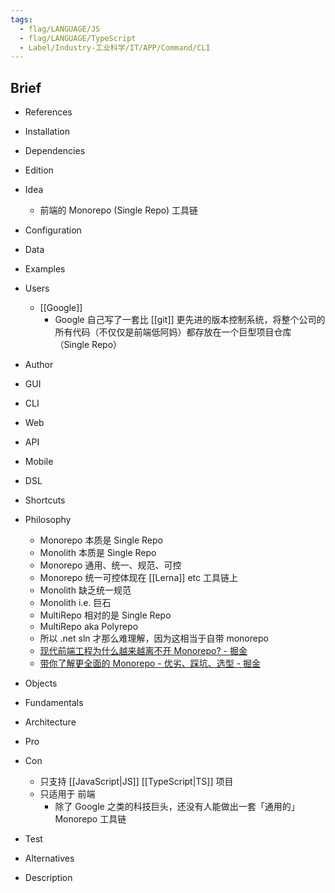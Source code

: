 ```yaml
---
tags:
  - flag/LANGUAGE/JS
  - flag/LANGUAGE/TypeScript
  - Label/Industry-工业科学/IT/APP/Command/CLI
---
```


## Brief

- References

- Installation

- Dependencies

- Edition

- Idea
    - 前端的 Monorepo (Single Repo) 工具链

- Configuration

- Data

- Examples

- Users
    - [[Google]]
        - Google 自己写了一套比 [[git]] 更先进的版本控制系统，将整个公司的所有代码（不仅仅是前端低阿妈）都存放在一个巨型项目仓库（Single Repo）

- Author

- GUI

- CLI

- Web

- API

- Mobile

- DSL

- Shortcuts

- Philosophy
    - Monorepo 本质是 Single Repo
    - Monolith 本质是 Single Repo
    - Monorepo 通用、统一、规范、可控
    - Monorepo 统一可控体现在 [[Lerna]] etc 工具链上
    - Monolith 缺乏统一规范
    - Monolith i.e. 巨石
    - MultiRepo 相对的是 Single Repo
    - MultiRepo aka Polyrepo
    - 所以 .net sln 才那么难理解，因为这相当于自带 monorepo
    - [现代前端工程为什么越来越离不开 Monorepo? - 掘金](https://juejin.cn/post/6944877410827370504)
    - [带你了解更全面的 Monorepo - 优劣、踩坑、选型 - 掘金](https://juejin.cn/post/7215886869199896637)

- Objects

- Fundamentals

- Architecture

- Pro

- Con
    - 只支持 [[JavaScript|JS]] [[TypeScript|TS]] 项目
    - 只适用于 前端
        - 除了 Google 之类的科技巨头，还没有人能做出一套「通用的」Monorepo 工具链

- Test

- Alternatives

- Description
